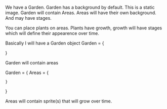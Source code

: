 We have a Garden.
Garden has a background by default. This is a static image.
Garden will contain Areas.
Areas will have their own background. And may have stages.

You can place plants on areas.
Plants have growth, growth will have stages which will define their appearence over time.

Basically I will have a Garden object
Garden = {

}

Garden will contain areas

Garden = {
    Areas = {

    }
}

Areas will contain sprite(s) that will grow over time.